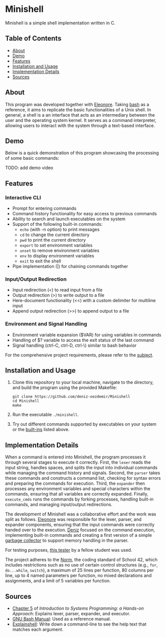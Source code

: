 # Minishell

Minishell is a simple shell implementation written in C.

## Table of Contents

- [About](#about)
- [Demo](#demonstration)
- [Features](#features)
- [Installation and Usage](#installation-and-usage)
- [Implementation Details](#implementation-details)
- [Sources](#sources)

## About
This program was developed together with [Eleonore](https://github.com/elecarlier). Taking [bash](https://www.gnu.org/software/bash/) as a reference, it aims to replicate the basic functionalities of a Unix shell. In general, a shell is a an interface that acts as an intermediary between the user and the operating system kernel. It serves as a command interpreter, allowing users to interact with the system through a text-based interface.

## Demo

Below is a quick demonstration of this program showcasing the processing of some basic commands:

TODO: add demo video

## Features

### Interactive CLI
- Prompt for entering commands
- Command history functionality for easy access to previous commands
- Ability to search and launch executables on the system
- Support of the following built-in commands:
	- `echo` (with -n option) to print messages
	- `cd` to change the current directory
	- `pwd` to print the current directory
	- `export` to set environment variables
	- `unset` to remove environment variables
	- `env` to display environment variables
	- `exit` to exit the shell
- Pipe implementation (|) for chaining commands together

### Input/Output Redirection
- Input redirection (<) to read input from a file
- Output redirection (>) to write output to a file
- Here-document functionality (<<) with a custom delimiter for multiline input
- Append output redirection (>>) to append output to a file

### Environment and Signal Handling
- Environment variable expansion ($VAR) for using variables in commands
- Handling of $? variable to access the exit status of the last command
- Signal handling (ctrl-C, ctrl-D, ctrl-\\) similar to bash behavior

For the comprehensive project requirements, please refer to the [subject](./en.subject.pdf).

## Installation and Usage
1. Clone this repository to your local machine, navigate to the directory, and build the program using the provided Makefile:
	```
	git clone https://github.com/deniz-oezdemir/Minishell
	cd Minishell
	make
	```

2. Run the executable `./minishell`.

3. Try out different commands supported by executables on your system or the [built-ins](#features) listed above.

## Implementation Details

When a command is entered into Minishell, the program processes it through several stages to execute it correctly.
First, the `lexer` reads the input string, handles spaces, and splits the input into individual commands while managing the command history and signals.
Second, the `parser` takes these commands and constructs a command list, checking for syntax errors and preparing the commands for execution.
Third, the `expander` then processes any environment variables and special characters within the commands, ensuring that all variables are correctly expanded.
Finally, `execute_cmds` runs the commands by forking processes, handling built-in commands, and managing input/output redirections.

The development of Minishell was a collaborative effort and the work was split as follows. [Eleonore](https://github.com/elecarlier) was responsible for the lexer, parser, and expander components, ensuring that the input commands were correctly handed over to the execution. [Deniz](https://github.com/deniz-oezdemir) focused on the command execution, implementing built-in commands and creating a first version of a simple [garbage collector](https://github.com/deniz-oezdemir/simple_garbage_collector) to support memory handling in the parser.

For testing purposes, [this tester](https://github.com/LucasKuhn/minishell_tester) by a fellow student was used.

The project adheres to the [Norm](https://github.com/42School/norminette/blob/master/pdf/en.norm.pdf), the coding standard of School 42, which includes restrictions such as no use of certain control structures (e.g., `for`, `do...while`, `switch`), a maximum of 25 lines per function, 80 columns per line, up to 4 named parameters per function, no mixed declarations and assignments, and a limit of 5 variables per function.

## Sources

- [Chapter 5](https://www.cs.purdue.edu/homes/grr/SystemsProgrammingBook/) of *Introduction to Systems Programming:
a Hands-on Approach*: Explains lexer, parser, expander, and executor.
- [GNU Bash Manual](https://www.gnu.org/software/bash/manual/): Used as a reference manual.
- [Explainshell](https://explainshell.com/): Write down a command-line to see the help text that matches each argument.

